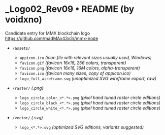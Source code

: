 # _Logo02_Rev09 &bull; README (by voidxno)

Candidate entry for MMX blockchain logo\
https://github.com/madMAx43v3r/mmx-node

- `/assets/`
  - `appicon.ico` _(icon file with relevant sizes usually used, Windows)_
  - `favicon.gif` _(favicon 16x16, 256 colors, transparent)_
  - `favicon.png` _(favicon 16x16, 16M colors, alpha-transparent)_
  - `favicon.ico` _(favicon many sizes, copy of appicon.ico)_
  - `logo_full_wireframe.svg` _(unoptimized SVG wireframe export, raw)_

- `/raster/` _(.png)_
  - `logo_circle_color_<*.*>.png` _(pixel hand tuned raster circle editions)_
  - `logo_circle_black_<*.*>.png` _(pixel hand tuned raster circle editions)_
  - `logo_circle_white_<*.*>.png` _(pixel hand tuned raster circle editions)_

- `/vector/` _(.svg)_
  - `logo_<*.*>.svg` _(optimized SVG editions, variants suggested)_
